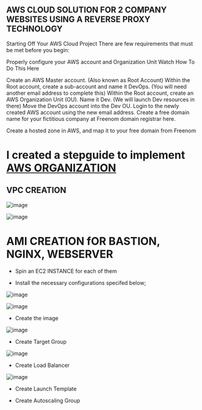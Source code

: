 
## AWS CLOUD SOLUTION FOR 2 COMPANY WEBSITES USING A REVERSE PROXY TECHNOLOGY

Starting Off Your AWS Cloud Project
There are few requirements that must be met before you begin:

Properly configure your AWS account and Organization Unit Watch How To Do This Here

Create an AWS Master account. (Also known as Root Account)
Within the Root account, create a sub-account and name it DevOps. (You will need another email address to complete this)
Within the Root account, create an AWS Organization Unit (OU). Name it Dev. (We will launch Dev resources in there)
Move the DevOps account into the Dev OU.
Login to the newly created AWS account using the new email address.
Create a free domain name for your fictitious company at Freenom domain registrar here.

Create a hosted zone in AWS, and map it to your free domain from Freenom

# I created a stepguide to implement [AWS ORGANIZATION](https://github.com/Damdev-95/aws_projects/blob/main/aws-organization.md)

## VPC CREATION

![image](https://user-images.githubusercontent.com/71001536/170456599-0a515010-92e3-4317-ae0c-023cf3885f10.png)

![image](https://user-images.githubusercontent.com/71001536/170463308-6f6efb20-2b7a-4b10-90e5-af42a0a64345.png)

# AMI CREATION fOR BASTION, NGINX, WEBSERVER

* Spin an EC2 INSTANCE for each of them 

* Install the necessary configurations specifed below;

![image](https://user-images.githubusercontent.com/71001536/170511645-6772de1b-6335-4a09-a535-24a2fb2562d5.png)

![image](https://user-images.githubusercontent.com/71001536/170510118-89101bca-541c-4853-b9c6-8ec04d10deba.png)

* Create the image 

![image](https://user-images.githubusercontent.com/71001536/170514780-6ea385f0-26aa-4311-8ca5-0c53c1309c1d.png)


* Create Target Group

![image](https://user-images.githubusercontent.com/71001536/170514345-c072b5df-f6f7-421b-ba37-5ed6f2b1ec65.png)


* Create Load Balancer

![image](https://user-images.githubusercontent.com/71001536/170515893-c2dea4df-9ab2-4305-a752-61f94c791660.png)


* Create Launch Template

* Create Autoscaling Group



